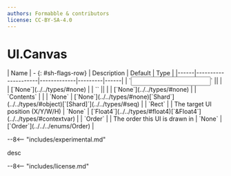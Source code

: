 ```yaml
---
authors: Formabble & contributors
license: CC-BY-SA-4.0
---
```



# UI.Canvas

<div class="sh-parameters" markdown="1">
| Name | - {: #sh-flags-row} | Description | Default | Type |
|------|---------------------|-------------|---------|------|
| `<input>` || | | [`None`](../../types/#none) |
| `<output>` || | | [`None`](../../types/#none) |
| `Contents` |  |  | `None` | [`None`](../../types/#none)[`Shard`](../../types/#object)[`[Shard]`](../../types/#seq) |
| `Rect` |  | The target UI position (X/Y/W/H) | `None` | [`Float4`](../../types/#float4)[`&Float4`](../../types/#contextvar) |
| `Order` |  | The order this UI is drawn in | `None` | [`Order`](../../../enums/Order) |

</div>

--8<-- "includes/experimental.md"

desc

--8<-- "includes/license.md"

